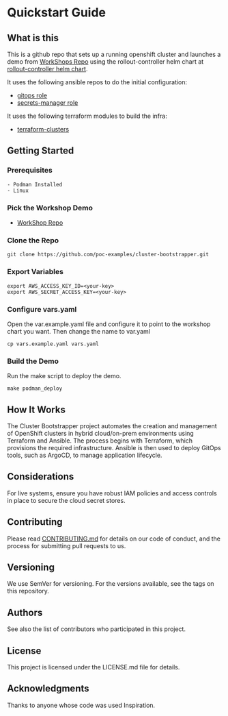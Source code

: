 # Quickstart Guide

## What is this

This is a github repo that sets up a running openshift cluster and launches a demo from [WorkShops Repo](https://github.com/poc-examples/workshops) using the rollout-controller helm chart at [rollout-controller helm chart](https://github.com/poc-examples/charts/tree/main/charts/rollout-controller).

It uses the following ansible repos to do the initial configuration:

- [gitops role](https://github.com/poc-examples/ansible-roles)
- [secrets-manager role](https://github.com/poc-examples/secrets-manager-role)

It uses the following terraform modules to build the infra:

- [terraform-clusters](https://github.com/poc-examples/terraform-clusters)

## Getting Started

### Prerequisites

    - Podman Installed
    - Linux

### Pick the Workshop Demo

- [WorkShop Repo](https://github.com/poc-examples/workshops)

### Clone the Repo

```
git clone https://github.com/poc-examples/cluster-bootstrapper.git
```

### Export Variables

```
export AWS_ACCESS_KEY_ID=<your-key>
export AWS_SECRET_ACCESS_KEY=<your-key>
```

### Configure vars.yaml

Open the var.example.yaml file and configure it to point to the workshop chart you want.  Then change the name to var.yaml

```
cp vars.example.yaml vars.yaml
```

### Build the Demo

Run the make script to deploy the demo.

```
make podman_deploy
```

## How It Works

The Cluster Bootstrapper project automates the creation and management of OpenShift clusters in hybrid cloud/on-prem environments using Terraform and Ansible. The process begins with Terraform, which provisions the required infrastructure. Ansible is then used to deploy GitOps tools, such as ArgoCD, to manage application lifecycle.

## Considerations

For live systems, ensure you have robust IAM policies and access controls in place to secure the cloud secret stores.

## Contributing

Please read [CONTRIBUTING.md](https://github.com/poc-examples/cluster-bootstrapper/blob/main/CONTRIBUTING.md) for details on our code of conduct, and the process for submitting pull requests to us.

## Versioning

We use SemVer for versioning. For the versions available, see the tags on this repository.

## Authors

See also the list of contributors who participated in this project.

## License

This project is licensed under the LICENSE.md file for details.

## Acknowledgments

Thanks to anyone whose code was used Inspiration.
